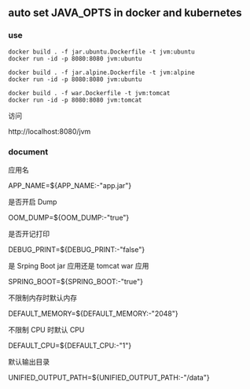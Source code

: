 ## auto set JAVA_OPTS in docker and kubernetes

### use

```
docker build . -f jar.ubuntu.Dockerfile -t jvm:ubuntu
docker run -id -p 8080:8080 jvm:ubuntu

docker build . -f jar.alpine.Dockerfile -t jvm:alpine
docker run -id -p 8080:8080 jvm:ubuntu

docker build . -f war.Dockerfile -t jvm:tomcat
docker run -id -p 8080:8080 jvm:tomcat
```
访问

http://localhost:8080/jvm

### document

应用名

APP_NAME=${APP_NAME:-"app.jar"}

是否开启 Dump

OOM_DUMP=${OOM_DUMP:-"true"}

是否开记打印

DEBUG_PRINT=${DEBUG_PRINT:-"false"}

是 Srping Boot jar 应用还是 tomcat war 应用

SPRING_BOOT=${SPRING_BOOT:-"true"}

不限制内存时默认内存

DEFAULT_MEMORY=${DEFAULT_MEMORY:-"2048"}

不限制 CPU 时默认 CPU

DEFAULT_CPU=${DEFAULT_CPU:-"1"}

默认输出目录

UNIFIED_OUTPUT_PATH=${UNIFIED_OUTPUT_PATH:-"/data"}

